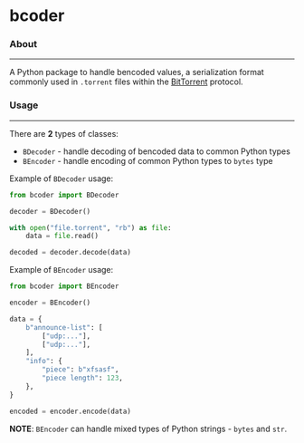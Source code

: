 # bcoder

### About

---

A Python package to handle bencoded values, a serialization format commonly used in `.torrent` files within
the <u>BitTorrent</u> protocol.

### Usage

---

There are __2__ types of classes:
- `BDecoder` - handle decoding of bencoded data to common Python types
- `BEncoder` - handle encoding of common Python types to `bytes` type

Example of `BDecoder` usage:
```python
from bcoder import BDecoder

decoder = BDecoder()

with open("file.torrent", "rb") as file:
    data = file.read()

decoded = decoder.decode(data)
```

Example of `BEncoder` usage:
```python
from bcoder import BEncoder

encoder = BEncoder()

data = {
    b"announce-list": [
        ["udp:..."],
        ["udp:..."],
    ],
    "info": {
        "piece": b"xfsasf",
        "piece length": 123,
    },
}

encoded = encoder.encode(data)
```

__NOTE__: `BEncoder` can handle mixed types of Python strings - `bytes` and `str`.
